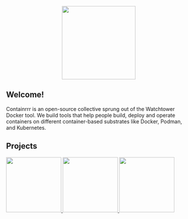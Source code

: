 <div align="center">
  <img width=200 src="https://avatars.githubusercontent.com/u/49166261?s=200&u=c78c366962eae2634dd24c602c69150652821b95&v=4"/>
</div>

## Welcome!
Containrrr is an open-source collective sprung out of the Watchtower Docker tool.
We build tools that help people build, deploy and operate containers on different container-based substrates like Docker, Podman, and Kubernetes.

## Projects

<a href="https://github.com/containrrr/watchtower">
  <img width=150 src="https://github.com/containrrr/watchtower/blob/main/logo.png" />
</a><a href="https://github.com/containrrr/shoutrrr">
  <img width=150 src="https://raw.githubusercontent.com/containrrr/shoutrrr/main/docs/shoutrrr-logotype.png" />
</a><a href="https://github.com/containrrr/shepherd">
  <img width=150 src="https://avatars.githubusercontent.com/u/49166261?s=150&u=c78c366962eae2634dd24c602c69150652821b95&v=4" />
</a>

